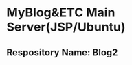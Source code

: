 # MyBlog&amp;ETC Main Server(JSP/Ubuntu)
Respository Name: Blog2
------------------------------------------------------------------------------------------------------------------------------------------
